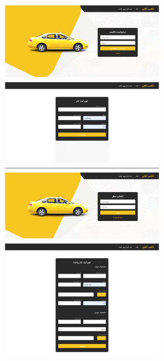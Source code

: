 
![login.png](https://github.com/NahidEbrahimian/Website-Programming-Course/blob/main/OnlineTaxi-Miniproject/public/images/screen%20captures/login.png)

![register.png](https://github.com/NahidEbrahimian/Website-Programming-Course/blob/main/OnlineTaxi-Miniproject/public/images/screen%20captures/register.png)

---

![driver-login.png](https://github.com/NahidEbrahimian/Website-Programming-Course/blob/main/OnlineTaxi-Miniproject/public/images/screen%20captures/driver-login.png)

![driver-register.png](https://github.com/NahidEbrahimian/Website-Programming-Course/blob/main/OnlineTaxi-Miniproject/public/images/screen%20captures/driver-register.png)



